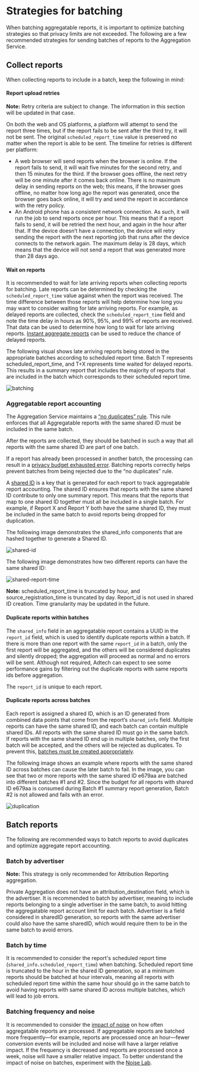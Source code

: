 # Strategies for batching
When batching aggregatable reports, it is important to optimize batching strategies so that privacy limits are not exceeded. The following are a few recommended strategies for sending batches of reports to the Aggregation Service. 

## Collect reports
When collecting reports to include in a batch, keep the following in mind:

#### Report upload retries

**Note:** Retry criteria are subject to change. The information in this section will be updated in that case. 

On both the web and OS platforms, a platform will attempt to send the report three times, but if the report fails to be sent after the third try, it will not be sent. The original `scheduled_report_time` value is preserved no matter when the report is able to be sent. The timeline for retries is different per platform: 
* A web browser will send reports when the browser is online. If the report fails to send, it will wait five minutes for the second retry, and then 15 minutes for the third. If the browser goes offline, the next retry will be one minute after it comes back online. There is no maximum delay in sending reports on the web; this means, if the browser goes offline, no matter how long ago the report was generated, once the browser goes back online, it will try and send the report in accordance with the retry policy.
* An Android phone has a consistent network connection. As such, it will run the job to send reports once per hour. This means that if a report fails to send, it will be retried the next hour, and again in the hour after that. If the device doesn’t have a connection, the device will retry sending the report with the next reporting job that runs after the device connects to the network again. The maximum delay is 28 days, which means that the device will not send a report that was generated more than 28 days ago.

#### Wait on reports
It is recommended to wait for late arriving reports when collecting reports for batching. Late reports can be determined by checking the `scheduled_report_time` value against when the report was received. The time difference between those reports will help determine how long you may want to consider waiting for late arriving reports. For example, as delayed reports are collected, check the `scheduled_report_time` field and note the time delay in hours as 90%, 95%, and 99% of reports are received. That data can be used to determine how long to wait for late arriving reports. [Instant aggregate reports](https://github.com/WICG/attribution-reporting-api/blob/main/AGGREGATE.md#optional-reduce-report-delay-with-trigger-context-id) can be used to reduce the chance of delayed reports. 

The following visual shows late arriving reports being stored in the appropriate batches according to scheduled report time. Batch T represents scheduled_report_time, and T+X represents time waited for delayed reports. This results in a summary report that includes the majority of reports that are included in the batch which corresponds to their scheduled report time. 

![batching](assets/batching.jpg)

### Aggregatable report accounting
The Aggregation Service maintains a [“no duplicates” rule](https://github.com/WICG/attribution-reporting-api/blob/main/AGGREGATION_SERVICE_TEE.md#no-duplicates-rule). This rule enforces that all Aggregatable reports with the same shared ID must be included in the same batch. 

After the reports are collected, they should be batched in such a way that all reports with the same shared ID are part of one batch. 

If a report has already been processed in another batch, the processing can result in a [privacy budget exhausted error](https://github.com/privacysandbox/aggregation-service/blob/main/java/com/google/aggregate/adtech/worker/AggregationWorkerReturnCode.java#L26). Batching reports correctly helps prevent batches from being rejected due to the “no duplicates” rule. 

A [shared ID](https://github.com/WICG/attribution-reporting-api/blob/main/AGGREGATION_SERVICE_TEE.md#disjoint-batches) is a key that is generated for each report to track aggregatable report accounting. The shared ID ensures that reports with the same shared ID contribute to only one summary report. This means that the reports that map to one shared ID together must all be included in a single batch. For example, if Report X and Report Y both have the same shared ID, they must be included in the same batch to avoid reports being dropped for duplication. 

The following image demonstrates the shared_info components that are hashed together to generate a Shared ID. 

![shared-id](assets/shared-id.jpg)

The following image demonstrates how two different reports can have the same shared ID:

![shared-report-time](assets/shared-report-time.jpg)

**Note:** scheduled_report_time is truncated by hour, and source_registration_time is truncated by day. Report_id is not used in shared ID creation. Time granularity may be updated in the future.

#### Duplicate reports within batches
The `shared_info` field in an aggregatable report contains a UUID in the `report_id` field, which is used to identify duplicate reports within a batch. If there is more than one report with the same `report_id` in a batch, only the first report will be aggregated, and the others will be considered duplicates and silently dropped; the aggregation will proceed as normal and no errors will be sent. Although not required, Adtech can expect to see some performance gains by filtering out the duplicate reports with same reports ids before aggregation. 

The `report_id` is unique to each report. 

#### Duplicate reports across batches
Each report is assigned a shared ID, which is an ID generated from combined data points that come from the report’s `shared_info` field. Multiple reports can have the same shared ID, and each batch can contain multiple shared IDs. All reports with the same shared ID must go in the same batch. If reports with the same shared ID end up in multiple batches, only the first batch will be accepted, and the others will be rejected as duplicates. To prevent this, [batches must be created appropriately](#batch-reports).

The following image shows an example where reports with the same shared ID across batches can cause the later batch to fail. In the image, you can see that two or more reports with the same shared ID e679aa are batched into different batches #1 and #2.  Since the budget for all reports with shared ID e679aa is consumed during Batch #1 summary report generation, Batch #2 is not allowed and fails with an error. 

![duplication](assets/duplication.jpg)

## Batch reports
The following are recommended ways to batch reports to avoid duplicates and optimize aggregate report accounting. 

### Batch by advertiser
**Note:** This strategy is only recommended for Attribution Reporting aggregation. 

Private Aggregation does not have an attribution_destination field, which is the advertiser. 
It is recommended to batch by advertiser, meaning to include reports belonging to a single advertiser in the same batch, to avoid hitting the aggregatable report account limit for each batch. Advertiser is a field considered in sharedID generation, so reports with the same advertiser could also have the same sharedID, which would require them to be in the same batch to avoid errors.  

### Batch by time
It is recommended to consider the report's scheduled report time (`shared_info.scheduled_report_time`) when batching. Scheduled report time is truncated to the hour in the shared ID generation, so at a minimum reports should be batched at hour intervals, meaning all reports with scheduled report time within the same hour should go in the same batch to avoid having reports with same shared ID across multiple batches, which will lead to job errors.

### Batching frequency and noise
It is recommended to consider the [impact of noise](https://developers.google.com/privacy-sandbox/relevance/attribution-reporting/design-decisions#batching-frequency) on how often aggregatable reports are processed. If aggregatable reports are batched more frequently—for example, reports are processed once an hour—fewer conversion events will be included and noise will have a larger relative impact. If the frequency is decreased and reports are processed once a week, noise will have a smaller relative impact. To better understand the impact of noise on batches, experiment with the [Noise Lab](https://noise-lab.uc.r.appspot.com/?mode=simple). 
